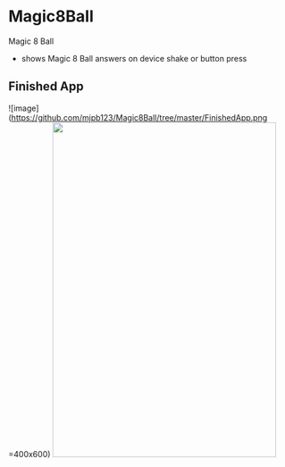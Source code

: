 # Magic8Ball
Magic 8 Ball
- shows Magic 8 Ball answers on device shake or button press

## Finished App
![image](https://github.com/mjpb123/Magic8Ball/tree/master/FinishedApp.png =400x600)
<img src="https://github.com/mjpb123/Magic8Ball/tree/master/FinishedApp.png" width="400" height="600">
